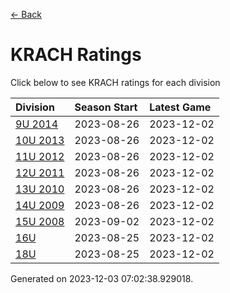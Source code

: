 [<- Back](../readme.md)
# KRACH Ratings
Click below to see KRACH ratings for each division

| Division | Season Start | Latest Game |
| :-- | :-- | :-- |
| [9U 2014](9U-2014-ratings.md) | 2023-08-26 | 2023-12-02 |
| [10U 2013](10U-2013-ratings.md) | 2023-08-26 | 2023-12-02 |
| [11U 2012](11U-2012-ratings.md) | 2023-08-26 | 2023-12-02 |
| [12U 2011](12U-2011-ratings.md) | 2023-08-26 | 2023-12-02 |
| [13U 2010](13U-2010-ratings.md) | 2023-08-26 | 2023-12-02 |
| [14U 2009](14U-2009-ratings.md) | 2023-08-26 | 2023-12-02 |
| [15U 2008](15U-2008-ratings.md) | 2023-09-02 | 2023-12-02 |
| [16U](16U-ratings.md) | 2023-08-25 | 2023-12-02 |
| [18U](18U-ratings.md) | 2023-08-25 | 2023-12-02 |

Generated on 2023-12-03 07:02:38.929018.
